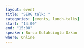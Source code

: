 ```yaml
---
layout: event
title: "SERG talk: "
categories: [events, lunch-talks]
start: "14:00"
end: "15:00"
speaker: Burcu Kulahcioglu Ozkan
where: Online
---
```


